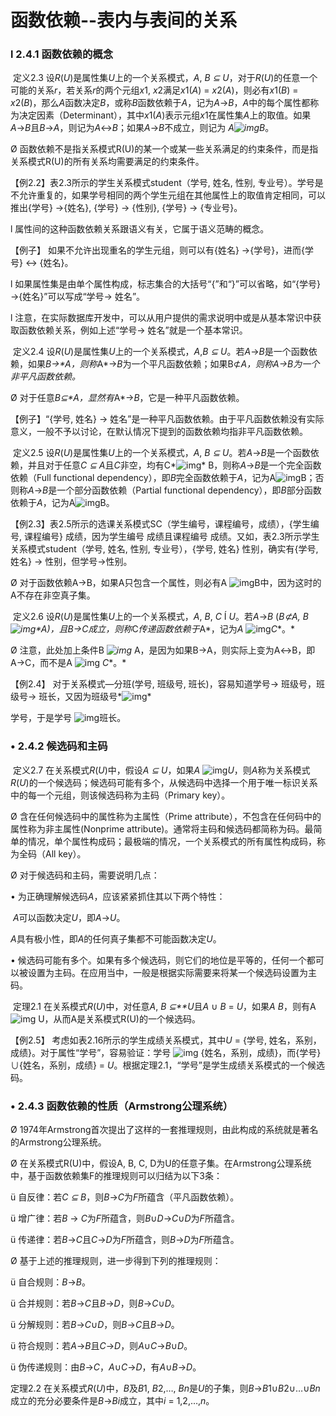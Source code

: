 # 函数依赖--表内与表间的关系

### l  2.4.1 函数依赖的概念  

​     定义2.3  设*R*(*U*)是属性集*U*上的一个关系模式，*A*, *B* *⊆ U*，对于*R*(*U*)的任意一个可能的关系*r*，若关系*r*的两个元组*x*1, *x*2满足*x*1(*A*) = *x*2(*A*)，则必有*x*1(*B*) = *x*2(*B*)，那么*A*函数决定*B*，或称*B*函数依赖于*A*，记为*A*→*B*，*A*中的每个属性都称为决定因素（Determinant），其中*x*1(*A*)表示元组*x*1在属性集*A*上的取值。如果*A*→*B*且*B*→*A*，则记为*A*↔*B*；如果*A*→*B*不成立，则记为  *A![img](https://img2018.cnblogs.com/blog/1427277/201906/1427277-20190620031717714-1170431734.png)B*。

Ø  函数依赖不是指关系模式R(U)的某一个或某一些关系满足的约束条件，而是指关系模式R(U)的所有关系均需要满足的约束条件。

  【例2.2】表2.3所示的学生关系模式student（学号, 姓名, 性别, 专业号）。学号是不允许重复的，如果学号相同的两个学生元组在其他属性上的取值肯定相同，可以推出{学号} →{姓名}, {学号} → {性别}, {学号} → {专业号}。

l  属性间的这种函数依赖关系跟语义有关，它属于语义范畴的概念。

 【例子】 如果不允许出现重名的学生元组，则可以有{姓名} →{学号}，进而{学号} ↔ {姓名}。

l  如果属性集是由单个属性构成，标志集合的大括号“{”和“}”可以省略，如“{学号} →{姓名}”可以写成“学号→ 姓名”。

l  注意，在实际数据库开发中，可以从用户提供的需求说明中或是从基本常识中获取函数依赖关系，例如上述“学号→ 姓名”就是一个基本常识。

 

 

 

​     定义2.4   设*R*(*U*)是属性集*U*上的一个关系模式，*A*,*B ⊆* *U*。若*A*→*B*是一个函数依赖，如果*B→**A*，则称*A*→*B*为一个平凡函数依赖；如果B⊄*A，则称A→B为一个非平凡函数依赖。*

 

Ø 对于任意*B⊆**A*，显然有*A*→*B*，它是一种平凡函数依赖。

【例子】“{学号, 姓名} → 姓名”是一种平凡函数依赖。由于平凡函数依赖没有实际意义，一般不予以讨论，在默认情况下提到的函数依赖均指非平凡函数依赖。

 

 

 

​     定义2.5   设*R*(*U*)是属性集*U*上的一个关系模式，*A*, *B ⊆* *U*。若*A*→*B*是一个函数依赖，并且对于任意*C ⊆* *A*且*C*非空，均有C*![img](https://img2018.cnblogs.com/blog/1427277/201906/1427277-20190620031717714-1170431734.png)* B，则称*A*→*B*是一个完全函数依赖（Full functional dependency），即*B*完全函数依赖于*A*，记为A![img](https://img2018.cnblogs.com/blog/1427277/201906/1427277-20190620163334511-1198899852.png)B；否则称*A*→*B*是一个部分函数依赖（Partial functional dependency），即*B*部分函数依赖于*A*，记为A![img](https://img2018.cnblogs.com/blog/1427277/201906/1427277-20190620163357400-184039723.png)B。

【例2.3】表2.5所示的选课关系模式SC（学生编号，课程编号，成绩），{学生编号, 课程编号}     成绩，因为学生编号    成绩且课程编号    成绩。又如，表2.3所示学生关系模式student（学号, 姓名, 性别, 专业号），{学号, 姓名}     性别，确实有{学号, 姓名} → 性别，但学号→性别。

Ø 对于函数依赖A→B，如果A只包含一个属性，则必有A ![img](https://img2018.cnblogs.com/blog/1427277/201906/1427277-20190620163334511-1198899852.png)B中，因为这时的A不存在非空真子集。

 

 

 

​     定义2.6   设*R*(*U*)是属性集*U*上的一个关系模式，*A*, *B*, *C* Í *U*。若*A*→*B* (*B⊄**A, B*  *![img](https://img2018.cnblogs.com/blog/1427277/201906/1427277-20190620031717714-1170431734.png)**A*)，且*B*→*C*成立，则称*C*传递函数依赖于*A*，记为*A* ![img](https://img2018.cnblogs.com/blog/1427277/201906/1427277-20190620163623767-1709313543.png)*C**。*

Ø 注意，此处加上条件B  *![img](https://img2018.cnblogs.com/blog/1427277/201906/1427277-20190620031717714-1170431734.png)*  A，是因为如果B→A，则实际上变为A↔B，即A→C，而不是A ![img](https://img2018.cnblogs.com/blog/1427277/201906/1427277-20190620163623767-1709313543.png) *C**。*

【例2.4】 对于关系模式—分班(学号, 班级号, 班长)，容易知道学号→ 班级号，班级号→ 班长，又因为班级号*![img](https://img2018.cnblogs.com/blog/1427277/201906/1427277-20190620031717714-1170431734.png)*

学号，于是学号 ![img](https://img2018.cnblogs.com/blog/1427277/201906/1427277-20190620163826329-1624089173.png)班长。

 

### •         2.4.2 候选码和主码

​    定义2.7   在关系模式*R*(*U*)中，假设*A ⊆* *U*，如果*A* ![img](https://img2018.cnblogs.com/blog/1427277/201906/1427277-20190620163334511-1198899852.png)*U*，则*A*称为关系模式*R*(*U*)的一个候选码；候选码可能有多个，从候选码中选择一个用于唯一标识关系中的每一个元组，则该候选码称为主码（Primary key）。

Ø 含在任何候选码中的属性称为主属性（Prime attribute），不包含在任何码中的属性称为非主属性(Nonprime attribute)。通常将主码和候选码都简称为码。最简单的情况，单个属性构成码；最极端的情况，一个关系模式的所有属性构成码，称为全码（All key）。

Ø 对于候选码和主码，需要说明几点：

•          为正确理解候选码*A*，应该紧紧抓住其以下两个特性：

​                  *A*可以函数决定*U*，即*A*→*U*。 

​                  *A*具有极小性，即*A*的任何真子集都不可能函数决定*U*。

•          候选码可能有多个。如果有多个候选码，则它们的地位是平等的，任何一个都可以被设置为主码。在应用当中，一般是根据实际需要来将某一个候选码设置为主码。

 

 

 

​     定理2.1    在关系模式*R*(*U*)中，对任意*A*, *B ⊆**U*且*A* ∪ *B* = *U*，如果*A*     *B*，则有A ![img](https://img2018.cnblogs.com/blog/1427277/201906/1427277-20190620163334511-1198899852.png) U，从而A是关系模式R(U)的一个候选码。

  【例2.5】 考虑如表2.16所示的学生成绩关系模式，其中*U* = {学号, 姓名，系别，成绩}。对于属性“学号”，容易验证：学号  ![img](https://img2018.cnblogs.com/blog/1427277/201906/1427277-20190620163334511-1198899852.png) {姓名，系别，成绩}，而{学号}∪{姓名，系别，成绩} = *U*。根据定理2.1，“学号”是学生成绩关系模式的一个候选码。

 

 

### •          2.4.3 函数依赖的性质（Armstrong公理系统）

Ø 1974年Armstrong首次提出了这样的一套推理规则，由此构成的系统就是著名的Armstrong公理系统。

Ø 在关系模式R(U)中，假设A, B, C, D为U的任意子集。在Armstrong公理系统中，基于函数依赖集F的推理规则可以归结为以下3条：

ü 自反律：若*C ⊆* *B*，则*B*→*C*为*F*所蕴含（平凡函数依赖）。

ü 增广律：若*B* → *C*为*F*所蕴含，则*B*∪*D*→*C*∪*D*为*F*所蕴含。

ü 传递律：若*B*→*C*且*C*→*D*为*F*所蕴含，则*B*→*D*为*F*所蕴含。

 

 

Ø 基于上述的推理规则，进一步得到下列的推理规则：

ü 自合规则：*B*→*B*。

ü 合并规则：若*B*→*C*且*B*→*D*，则*B*→*C*∪*D*。

ü 分解规则：若*B*→*C*∪*D*，则*B*→*C*且*B*→*D*。

ü 符合规则：若*A*→*B*且*C*→*D*，则*A*∪*C*→*B*∪*D*。

ü 伪传递规则：由*B*→*C*，*A*∪*C*→*D*，有*A*∪*B*→*D*。

 

 定理2.2   在关系模式*R*(*U*)中，*B*及*B*1, *B*2,…, *Bn*是*U*的子集，则*B*→*B*1∪*B*2∪…∪*Bn*成立的充分必要条件是*B*→*Bi*成立，其中*i* = 1,2,…,*n*。

 

 
